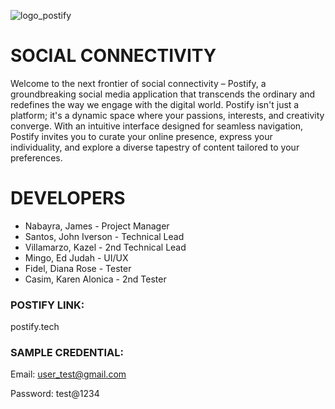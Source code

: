 ![logo_postify](https://github.com/PUP-BSIT/project-systematica/assets/146575214/7df66d77-fc49-487d-8cb7-580d27b29f29)

# SOCIAL CONNECTIVITY
Welcome to the next frontier of social connectivity – Postify, a groundbreaking social media application that transcends the ordinary 
and redefines the way we engage with the digital world. Postify isn't just a platform; it's a dynamic space where your passions, 
interests, and creativity converge. With an intuitive interface designed for seamless navigation, 
Postify invites you to curate your online presence, express your individuality, and explore a diverse tapestry of content tailored to your preferences.

# DEVELOPERS
+ Nabayra, James - Project Manager
+ Santos, John Iverson - Technical Lead
+ Villamarzo, Kazel - 2nd Technical Lead
+ Mingo, Ed Judah - UI/UX
+ Fidel, Diana Rose - Tester
+ Casim, Karen Alonica - 2nd Tester

### POSTIFY LINK:

postify.tech

### SAMPLE CREDENTIAL:

Email: user_test@gmail.com                     

Password: test@1234


